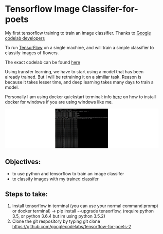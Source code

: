 # Tensorflow Image Classifer-for-poets

My first tensorflow training to train an image classifier. Thanks to [Google codelab developers](https://github.com/googlecodelabs)

To run [TensorFlow](https://www.tensorflow.org/) on a single machine, and will train a simple classifier to classify images of flowers.

The exact codelab can be found [here](https://codelabs.developers.google.com/codelabs/tensorflow-for-poets/#0)

Using transfer learning, we have to start using a model that has been already trained. 
But I will be retraining it on a similiar task.
Reason is because it takes lesser time, and deep learning takes many days to train a model. 

Personally I am using docker quickstart terminal: info [here](https://docs.docker.com/toolbox/toolbox_install_windows/)
on how to install docker for windows if you are using windows like me.

![](./gif1.gif)

## Objectives:
+ to use python and tensorflow to train an image classifer 
+ to classify images with my trained classifer 



## Steps to take:
1. Install tensorflow in terminal (you can use your normal command prompt or docker terminal) -> pip install --upgrade tensorflow, 
(require python 3.5, or python 3.6.4 but im using python 3.5.2)
2. Clone the git respository by typing 
git clone https://github.com/googlecodelabs/tensorflow-for-poets-2

